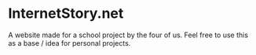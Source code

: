 # InternetStory.net

A website made for a school project by the four of us.
Feel free to use this as a base / idea for personal projects.
